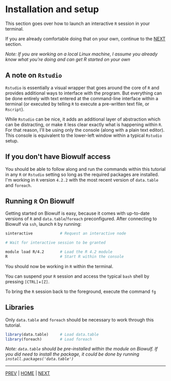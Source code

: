 # Installation and setup

This section goes over how to launch an interactive `R` session in your terminal.

If you are already comfortable doing that on your own, continue to the [NEXT](B.md) section.

*Note: If you are working on a local Linux machine, I assume you already know what you're doing and can get R started on your own*

## A note on `Rstudio`
`Rstudio` is essentially a visual wrapper that goes around the core of `R` and provides additional ways to interface with the program. But everything can be done entirely with text entered at the command-line interface within a terminal (or executed by telling `R` to execute a pre-written text file, or `Rscript`).

While `Rstudio` can be nice, it adds an additional layer of abstraction which can be distracting, or make it less clear exactly what is happening within `R`. For that reason, I'll be using only the console (along with a plain text editor). This console is equivalent to the lower-left window within a typical `Rstudio` setup.

## If you don't have Biowulf access
You should be able to follow along and run the commands within this tutorial in any `R` or `Rstudio` setting so long as the required packages are installed. I'm working in `R` version `4.2.2` with the most recent version of `data.table` and `foreach`.

## Running `R` On Biowulf
Getting started on Biowulf is easy, because it comes with up-to-date versions of `R` and `data.table`/`foreach` preconfigured. After connecting to Biowulf via `ssh`, launch `R` by running:

```bash
sinteractive            # Request an interactive node

# Wait for interactive session to be granted

module load R/4.2       # Load the R 4.2 module
R                       # Start R within the console
```

You should now be working in `R` within the terminal. 

You can suspend your `R` session and access the typical `bash` shell by pressing `[CTRL]`+`[Z]`.

To bring the `R` session back to the foreground, execute the command `fg`

## Libraries

Only `data.table` and `foreach` should be necessary to work through this tutorial.
```R
library(data.table)     # Load data.table
library(foreach)        # Load foreach
```

*Note: `data.table` should be pre-installed within the module on Biowulf. If you *did* need to install the package, it could be done by running `install.packages('data.table')`*

---

[PREV](/00_intro/README.md) | [HOME](/README.md) | [NEXT](B.md)